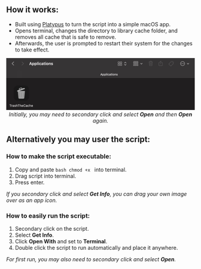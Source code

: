 ## How it works:

- Built using [Platypus](https://sveinbjorn.org/platypus) to turn the script into a simple macOS app.
- Opens terminal, changes the directory to library cache folder, and removes all cache that is safe to remove.
- Afterwards, the user is prompted to restart their system for the changes to take effect.

<p align="center"><img src= README.jpg width="700"><br>
<em>Initially, you may need to secondary click and select <strong>Open</strong> and then <strong>Open</strong> again.</em></p>

## Alternatively you may user the script:

### How to make the script executable:

1. Copy and paste `bash chmod +x ` into terminal.
2. Drag script into terminal.
3. Press enter.

<em>If you secondary click and select <strong>Get Info</strong>, you can drag your own image over as an app icon.</em>

### How to easily run the script:

1. Secondary click on the script.
2. Select **Get Info**.
3. Click **Open With** and set to **Terminal**.
4. Double click the script to run automatically and place it anywhere.

<em>For first run, you may also need to secondary click and select <strong>Open</strong>.</em>
